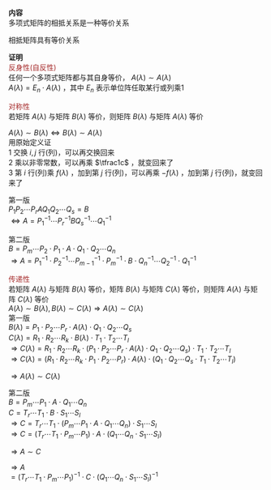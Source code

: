 **内容**  
多项式矩阵的相抵关系是一种等价关系  
  
相抵矩阵具有等价关系  
  
**证明**  
<font color=brown>反身性(自反性)</font>  
任何一个多项式矩阵都与其自身等价， $A(\lambda)\sim A(\lambda)$  
 $A(\lambda)=E_n\cdot A(\lambda)$ ，其中 $E_n$ 表示单位阵任取某行或列乘1  
  
<font color=brown>对称性</font>  
若矩阵 $A(\lambda)$ 与矩阵 $B(\lambda)$ 等价，则矩阵 $B(\lambda)$ 与矩阵 $A(\lambda)$ 等价  
  
 $A(\lambda)\sim B(\lambda)\Leftrightarrow B(\lambda)\sim   A(\lambda)$  
用原始定义证  
1 交换 $i,j$ 行(列)，可以再交换回来  
2 乘以非零常数，可以再乘 $\tfrac1c$ ，就变回来了  
3 第 $i$ 行(列)乘 $f(\lambda)$ ，加到第 $j$ 行(列)，可以再乘 $-f(\lambda)$ ，加到第 $j$ 行(列)，就变回来了  
  
第一版  
 $P_1P_2\cdots P_rAQ_1Q_2\cdots Q_s=B$  
 $\Leftrightarrow A=P_1^{-1}\cdots P_r^{-1}BQ_s^{-1}\cdots Q_1^{-1}$  
  
第二版  
 $B=P_m\cdots P_2\cdot P_1\cdot A  
\cdot Q_1\cdot Q_2\cdots Q_n$  
 $\Rightarrow A=P_1^{-1}\cdot P_2^{-1}  
\cdots P_{m-1}^{-1}\cdot  
P_m^{-1}\cdot B\cdot Q_n^{-1}\cdots Q_2^{-1}  
\cdot Q_1^{-1}$  
  
<font color=brown>传递性</font>  
若矩阵 $A(\lambda)$ 与矩阵 $B(\lambda)$ 等价，矩阵 $B(\lambda)$ 与矩阵 $C(\lambda)$ 等价，则矩阵 $A(\lambda)$ 与矩阵 $C(\lambda)$ 等价  
 $A(\lambda)\sim B(\lambda), B(\lambda)\sim C(\lambda)\Rightarrow A(\lambda)\sim C(\lambda)$  
第一版  
 $B(\lambda)=P_1\cdot P_2 \cdots P_r\cdot A(\lambda)\cdot Q_1\cdot Q_2\cdots Q_s$  
 $C(\lambda)=R_1\cdot R_2\cdots R_k\cdot B(\lambda)\cdot T_1\cdot T_2\cdots T_l$  
 $\Rightarrow C(\lambda)=R_1\cdot R_2\cdots R_k\cdot (P_1\cdot P_2\cdots P_r\cdot A(\lambda)\cdot Q_1\cdot Q_2\cdots Q_s)\cdot T_1\cdot T_2\cdots T_l$  
 $\Rightarrow C(\lambda)=(R_1\cdot R_2\cdots R_k\cdot P_1\cdot P_2\cdots P_r)\cdot A(\lambda)\cdot (Q_1\cdot Q_2\cdots Q_s\cdot T_1\cdot T_2\cdots T_l)$  
  
 $\Rightarrow A(\lambda)\sim C(\lambda)$  
  
第二版  
 $B=P_m\cdots P_1\cdot A\cdot Q_1\cdots Q_n$  
 $C=T_r\cdots T_1\cdot B\cdot S_1\cdots S_l$  
 $\Rightarrow C=T_r\cdots T_1\cdot  
(P_m\cdots P_1\cdot A\cdot Q_1\cdots Q_n)  
\cdot S_1\cdots S_l$  
 $\Rightarrow C=(T_r\cdots T_1\cdot  
P_m\cdots P_1)\cdot A\cdot (Q_1\cdots Q_n  
\cdot S_1\cdots S_l)$  
  
 $\Rightarrow A\sim C$  
  
 $\Rightarrow A$  
 $=(T_r\cdots T_1\cdot  
P_m\cdots P_1)^{-1}\cdot C\cdot(Q_1\cdots Q_n  
\cdot S_1\cdots S_l)^{-1}$  
  
